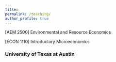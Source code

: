 ```yaml
---
title:
permalink: /teaching/
author_profile: true
---
```



[AEM 2500] Environmental and Resource Economics

[ECON 1110] Introductory Microeconomics

### University of Texas at Austin